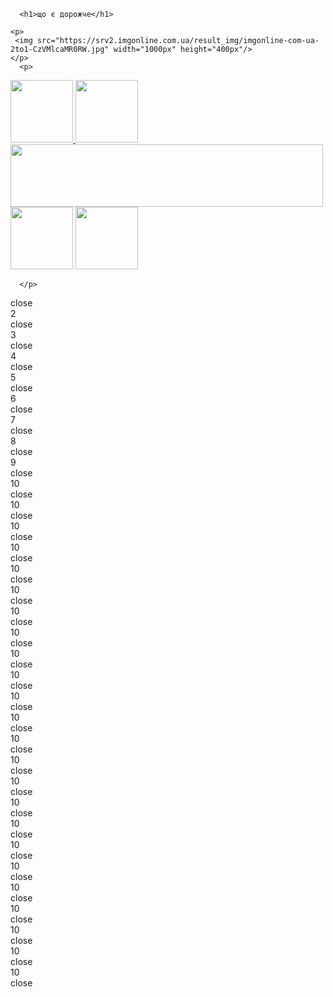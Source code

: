 <html>
<head>
    
<link rel="rdrtrsheet" type="text/css" href="rdrtr.css" />
    <script src="/scripts/snippet-javascript-console.min.js?v=1"></script>
</head>
<body>
    <script src="https://ajax.googleapis.com/ajax/libs/jquery/2.1.1/jquery.min.js"></script>
<div class=container>
     
  </div>
  <div id="page0" class="screenpage show">
      
      <h1>що є дорожче</h1>
      
    <p>
     <img src="https://srv2.imgonline.com.ua/result_img/imgonline-com-ua-2to1-CzVMlcaMR0RW.jpg" width="1000px" height="400px"/>
    </p>
      <p>
  <a href="https://www.w3schools.com">
      <img class="onetwo" src="https://thumb.tildacdn.com/tild6664-3965-4361-b631-663461643039/-/format/webp/0-02-05-6d20ecf00906.jpg" width="100px" height="100px"/>     </a>
 <img class="onethree" src="https://thumb.tildacdn.com/tild6264-6339-4238-b636-346565623037/-/format/webp/0-02-05-6822e8ca7678.jpg" width="100px" height="100px"/> 
          <img src="https://www.meme-arsenal.com/memes/ff9cb2c2d90f38fa38e72bda994f9e4f.jpg" width="500px" height="100px"/> 
 <img class="onefour" src="https://thumb.tildacdn.com/tild6664-3965-4361-b631-663461643039/-/format/webp/0-02-05-6d20ecf00906.jpg" width="100px" height="100px"/> 
<img class="onefife" src="https://thumb.tildacdn.com/tild6264-6339-4238-b636-346565623037/-/format/webp/0-02-05-6822e8ca7678.jpg" width="100px" height="100px"/> 

      </p>
   <div class="close">close</div>
  <div id="page1" class="screenpage">2
    <div class="close">close</div>
  </div>
  <div id="page2" class="screenpage">3
    <div class="close">close</div>
  </div>
  <div id="page3" class="screenpage">4
    <div class="close">close</div>
  </div>
  <div id="page4" class="screenpage">5
    <div class="close">close</div>
  </div>
  <div id="page5" class="screenpage">6
    <div class="close">close</div>
  </div>
  <div id="page6" class="screenpage">7
    <div class="close">close</div>
  </div>
  <div id="page7" class="screenpage">8
    <div class="close">close</div>
  </div>
  <div id="page8" class="screenpage">9
    <div class="close">close</div>
  </div>
  <div id="page9" class="screenpage">10
    <div class="close">close</div>
  </div>
    <div id="page9" class="screenpage">10
    <div class="close">close</div>
  </div><div id="page9" class="screenpage">10
    <div class="close">close</div>
  </div><div id="page9" class="screenpage">10
    <div class="close">close</div>
  </div><div id="page9" class="screenpage">10
    <div class="close">close</div>
  </div><div id="page9" class="screenpage">10
    <div class="close">close</div>
  </div><div id="page9" class="screenpage">10
    <div class="close">close</div>
  </div><div id="page9" class="screenpage">10
    <div class="close">close</div>
  </div><div id="page9" class="screenpage">10
    <div class="close">close</div>
  </div><div id="page9" class="screenpage">10
    <div class="close">close</div>
  </div><div id="page9" class="screenpage">10
    <div class="close">close</div>
  </div><div id="page9" class="screenpage">10
    <div class="close">close</div>
  </div><div id="page9" class="screenpage">10
    <div class="close">close</div>
  </div><div id="page9" class="screenpage">10
    <div class="close">close</div>
  </div><div id="page9" class="screenpage">10
    <div class="close">close</div>
  </div><div id="page9" class="screenpage">10
    <div class="close">close</div>
  </div><div id="page9" class="screenpage">10
    <div class="close">close</div>
  </div><div id="page9" class="screenpage">10
    <div class="close">close</div>
  </div><div id="page9" class="screenpage">10
    <div class="close">close</div>
  </div><div id="page9" class="screenpage">10
    <div class="close">close</div>
  </div><div id="page9" class="screenpage">10
    <div class="close">close</div>
  </div><div id="page9" class="screenpage">10
    <div class="close">close</div>
  </div><div id="page9" class="screenpage">10
    <div class="close">close</div>
  </div><div id="page9" class="screenpage">10
    <div class="close">close</div>
  </div>
</div>
    <script type="text/javascript">
        $('.close').click(function() {
  $('.screenpage:visible').hide().siblings().eq(Math.floor(Math.random() * 9)).show();
});
    </script>
</body>
</html>

